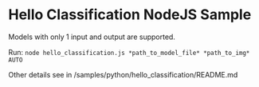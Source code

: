 # Hello Classification NodeJS Sample

Models with only 1 input and output are supported.

Run:
`node hello_classification.js *path_to_model_file* *path_to_img* AUTO`

Other details see in /samples/python/hello_classification/README.md
